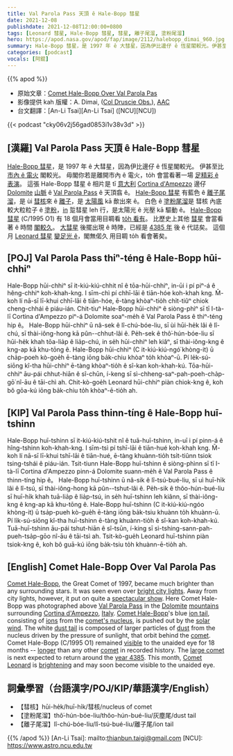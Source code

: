 ```yaml
---
title: Val Parola Pass 天頂 ê Hale-Bopp 彗星
date: 2021-12-08
publishdate: 2021-12-08T12:00:00+0800
tags: [Leonard 彗星, Hale-Bopp 彗星, 彗星, 離子尾溜, 塗粉尾溜]
hero: https://apod.nasa.gov/apod/fap/image/2112/halebopp_dimai_960.jpg
summary: Hale-Bopp 彗星，是 1997 年 ê 大彗星，因為伊比邊仔 ê 恆星閣較光。伊甚至比市內 ê 電火閣較光。毋閣你若是離開市內 ê 電火，to̍h 會當看著一場足精彩 ê 表演。
categories: [podcast]
vocals: [阿錕]
---
```


{{% apod %}}

- 原始文章：[Comet Hale-Bopp Over Val Parola Pas](https://apod.nasa.gov/apod/ap211208.html)
- 影像提供 kah 版權：A. Dimai, ([Col Druscie Obs.](https://www.cortinastelle.it/joomla30/index.php/it/osservatorio/osservatorio-del-col-druscie)), [AAC](https://www.cortinastelle.it/joomla30/index.php/it/)
- 台文翻譯：[An-Li Tsai][An-Li Tsai] ([NCU][NCU])

{{< podcast "cky06v2j56gad0853i1v38v3d" >}}

## [漢羅] Val Parola Pass 天頂 ê Hale-Bopp 彗星
[Hale-Bopp 彗星][Comet Hale-Bopp 1]，是 1997 年 ê 大彗星，因為伊比邊仔 ê 恆星閣較光。
伊甚至比 [市內 ê 電火][bright city lights] 閣較光。
毋閣你若是離開市內 ê 電火，to̍h 會當看著一場 [足精彩 ê 表演][spectacular show]。
這張 Hale-Bopp 彗星 ê 相片是 tī [意大利][Italy] [Cortina d'Ampezzo][Cortina d'Ampezzo] 邊仔 [Dolomite][Dolomite] [山脈][mountains] ê [Val Parola Pass][Val Parola Pass] ê 天頂翕 ê。
[Hale-Bopp 彗星][Comet Hale-Bopp 2] 有藍色 ê [離子尾溜][ion tail]，是 ùi [彗核][comet's nucleus]來 ê [離子][ions]，是 [太陽風][solar wind] kā 歕出來 ê。
白色 ê [塗粉尾溜][dust tail]是 彗核 內底較大粒粒子 ê [塗粉][dust]，[in][comet 2] 踅彗星 leh 行，是太陽光 ê 光壓 kā 驅動 ê。
[Hale-Bopp 彗星][Comet Hale-Bopp 2] (C/1995 O1) 有 18 個月會當用目睭看 [to̍h 看有][visible]。
比歷史上其他 [彗星][comet 2] 會當看著 ê 時間 [閣較久][longer]。
[大彗星][large comet] 後擺出現 ê 時陣，已經是 [4385 年][year 4385] 後 ê 代誌矣。
這個月 [Leonard 彗星][Comet Leonard] [變足光 ê][brightening]，閣無偌久 用目睭 to̍h 看會著矣。

## [POJ] Val Parola Pass thiⁿ-téng ê Hale-Bopp hūi-chhiⁿ
Hale-Bopp hūi-chhiⁿ sī it-kiú-kiú-chhit nî ê tōa-hūi-chhiⁿ, in-ūi i pí piⁿ-á ê hêng-chhiⁿ koh-khah-kng.
I sīm-chì pí chhī-lāi ê tiān-hóe koh-khah kng.
M̄-koh lí nā-sī lī-khui chhī-lāi ê tiān-hóe, ē-tàng khòaⁿ-tio̍h chi̍t-tiûⁿ chiok cheng-chhái ê piáu-ián.
Chit-tiuⁿ Hale-Bopp hūi-chhiⁿ ê siòng-phìⁿ sī tī I-tà-lī Cortina d'Ampezzo piⁿ-á Dolomite soaⁿ-me̍h ê Val Parola Pass ê thiⁿ-téng hip ê。
Hale-Bopp hūi-chhiⁿ ū nâ-sek ê lî-chú-bóe-liu, sī ùi hūi-he̍k lâi ê lî-chú, sī thài-iông-hong kā pûn--chhut-lâi ê.
Pe̍h-sek ê thô͘-hún-bóe-liu sī hūi-he̍k khah tōa-lia̍p ê lia̍p-chú, in se̍h hūi-chhiⁿ leh kiâⁿ, sī thài-iông-kng ê kng-ap kā khu-tōng ê.
Hale-Bopp hūi-chhiⁿ (C it-kiú-kiú-ngó͘ khòng-it) ū cha̍p-poeh kò-goe̍h ē-tàng iōng ba̍k-chiu khòaⁿ to̍h khòaⁿ-ū.
Pí le̍k-sú-siōng kî-tha hūi-chhiⁿ ē-tàng khòaⁿ-tio̍h ê sî-kan koh-khah-kú.
Tōa-hūi-chhiⁿ āu-pái chhut-hiān ê sî-chūn, í-keng sī sì-chheng-saⁿ-pah-poeh-cha̍p-gō͘ nî-āu ê tāi-chì ah.
Chit-kò-goe̍h Leonard hūi-chhiⁿ piàn chiok-kng ê, koh bô gōa-kú iōng ba̍k-chiu to̍h khòaⁿ-ē-tio̍h ah.

## [KIP] Val Parola Pass thinn-tíng ê Hale-Bopp huī-tshinn
Hale-Bopp huī-tshinn sī it-kiú-kiú-tshit nî ê tuā-huī-tshinn, in-uī i pí pinn-á ê hîng-tshinn koh-khah-kng.
I sīm-tsì pí tshī-lāi ê tiān-hué koh-khah kng.
M̄-koh lí nā-sī lī-khui tshī-lāi ê tiān-hué, ē-tàng khuànn-tio̍h tsi̍t-tiûnn tsiok tsing-tshái ê piáu-ián.
Tsit-tiunn Hale-Bopp huī-tshinn ê siòng-phìnn sī tī I-tà-lī Cortina d'Ampezzo pinn-á Dolomite suann-me̍h ê Val Parola Pass ê thinn-tíng hip ê。
Hale-Bopp huī-tshinn ū nâ-sik ê lî-tsú-bué-liu, sī uì huī-hi̍k lâi ê lî-tsú, sī thài-iông-hong kā pûn--tshut-lâi ê.
Pe̍h-sik ê thôo-hún-bué-liu sī huī-hi̍k khah tuā-lia̍p ê lia̍p-tsú, in se̍h huī-tshinn leh kiânn, sī thài-iông-kng ê kng-ap kā khu-tōng ê.
Hale-Bopp huī-tshinn (C it-kiú-kiú-ngóo khòng-it) ū tsa̍p-pueh kò-gue̍h ē-tàng iōng ba̍k-tsiu khuànn to̍h khuànn-ū.
Pí li̍k-sú-siōng kî-tha huī-tshinn ē-tàng khuànn-tio̍h ê sî-kan koh-khah-kú.
Tuā-huī-tshinn āu-pái tshut-hiān ê sî-tsūn, í-king sī sì-tshing-sann-pah-pueh-tsa̍p-gōo nî-āu ê tāi-tsì ah.
Tsit-kò-gue̍h Leonard huī-tshinn piàn tsiok-kng ê, koh bô guā-kú iōng ba̍k-tsiu to̍h khuànn-ē-tio̍h ah.


## [English] Comet Hale-Bopp Over Val Parola Pas

[Comet Hale-Bopp][Comet Hale-Bopp 1], the Great Comet of 1997, became much brighter than any surrounding stars.
It was seen even over [bright city lights][bright city lights].
Away from city lights, however, it put on quite a [spectacular show][spectacular show].
Here Comet Hale-Bopp was photographed above [Val Parola Pass][Val Parola Pass] in the [Dolomite][Dolomite] [mountains][mountains] surrounding [Cortina d'Ampezzo][Cortina d'Ampezzo], [Italy][Italy].
[Comet Hale-Bopp][Comet Hale-Bopp 2]'s blue [ion tail][ion tail], consisting of [ions][ions] from the [comet's nucleus][comet's nucleus], is pushed out by the [solar wind][solar wind].
The white [dust tail][dust tail] is composed of larger particles of [dust][dust] from the nucleus driven by the pressure of sunlight, that orbit behind the [comet][comet 1].
Comet Hale-Bopp (C/1995 O1) remained [visible][visible] to the unaided eye for 18 months -- [longer][longer] than any other [comet][comet 2] in recorded history.
The [large comet][large comet] is next expected to return around the [year 4385][year 4385].
This month, [Comet Leonard][Comet Leonard] is [brightening][brightening] and may soon become visible to the unaided eye.

## 詞彙學習（台語漢字/POJ/KIP/華語漢字/English）
- 【彗核】hūi-he̍k/huī-hi̍k/彗核/nucleus of comet
- 【塗粉尾溜】thô͘-hún-bóe-liu/thôo-hún-bué-liu/灰塵尾/dust tail
- 【離子尾溜】lî-chú-bóe-liu/lî-tsú-bué-liu/離子尾/ion tail


{{% /apod %}}
[An-Li Tsai]: mailto:thianbun.taigi@gmail.com
[NCU]: https://www.astro.ncu.edu.tw

[copyright]: https://apod.nasa.gov/apod/fap/lib/about_apod.html#srapply

[Comet Hale-Bopp 1]:http://www2.jpl.nasa.gov/comet/
[bright city lights]:https://apod.nasa.gov/apod/ap970408.html
[spectacular show]:https://apod.nasa.gov/apod/ap970313.html
[Val Parola Pass]:https://youtu.be/VkpNkoC4hz4
[Dolomite]:https://youtu.be/Dm7O9FnvsuE?t=17
[mountains]:https://en.wikipedia.org/wiki/Dolomites
[Cortina d'Ampezzo]:https://en.wikipedia.org/wiki/Cortina_d%27Ampezzo
[Italy]:https://en.wikipedia.org/wiki/Italy
[Comet Hale-Bopp 2]:https://en.wikipedia.org/wiki/Comet_hale_bopp
[ion tail]:http://www2.ess.ucla.edu/~jewitt/tail.html
[ions]:https://en.wikipedia.org/wiki/Ion
[comet's nucleus]:https://apod.nasa.gov/apod/ap100104.html
[solar wind]:https://apod.nasa.gov/apod/ap000318.html
[dust tail]:https://apod.nasa.gov/apod/ap001227.html
[dust]:https://apod.nasa.gov/apod/ap011117.html
[comet 1]:https://solarsystem.nasa.gov/asteroids-comets-and-meteors/comets/overview/
[visible]:https://apod.nasa.gov/cgi-bin/apod/apod_search?tquery=Bopp
[longer]:https://i.kym-cdn.com/photos/images/newsfeed/000/002/110/longcat.jpg?1241726484
[comet 2]:https://solarsystem.nasa.gov/asteroids-comets-and-meteors/comets/c-1995-o1-hale-bopp/in-depth/
[large comet]:https://apod.nasa.gov/apod/ap970414.html
[year 4385]:https://en.wikipedia.org/wiki/5th_millennium
[Comet Leonard]:https://en.wikipedia.org/wiki/C/2021_A1_(Leonard)
[brightening]:http://www.aerith.net/comet/catalog/2021A1/mag2.gif
